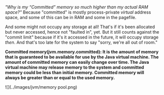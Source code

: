 *"Why is my “Committed” memory so much higher than my actual RAM space?"* Because "committed" is mostly process-private *virtual* address space, and some of this can be in RAM and some in the pagefile.

And some might not occupy any storage at all! That's if it's been allocated but never accessed, hence not "faulted in", yet. But it still counts against the "commit limit" because if it's it accessed in the future, it will occupy storage *then*. And that's too late for the system to say "sorry, we're all out of room."

**Committed memory(jvm.memory.committed): It is the amount of memory that is guaranteed to be available for use by the Java virtual machine. The amount of committed memory can easily change over time. The Java virtual machine may release memory to the system and committed memory could be less than initial memory. Committed memory will always be greater than or equal to the used memory.**

![](../images/jvm/memory pool.png)